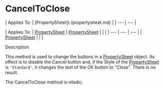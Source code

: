 




<h1 class="heading"><span class="name">CancelToClose</span></h1>
| Applies To: | [PropertySheet](./propertysheet.md) |
| --- | ---  |

| Applies To: | [PropertySheet](./propertysheet.md) | [PropertySheet](./propertysheet.md) |  |  |
| --- | --- | ---  |
| [PropertySheet](./propertysheet.md) |  |  |


Description


This method is used to change the buttons in a [PropertySheet](./propertysheet.md) object. Its effect is to disable the Cancel button and, if the Style of the [PropertySheet](./propertysheet.md) is `'Standard'`, it changes the text of the OK button to "Close". There is no result.


The CancelToClose method is niladic.



